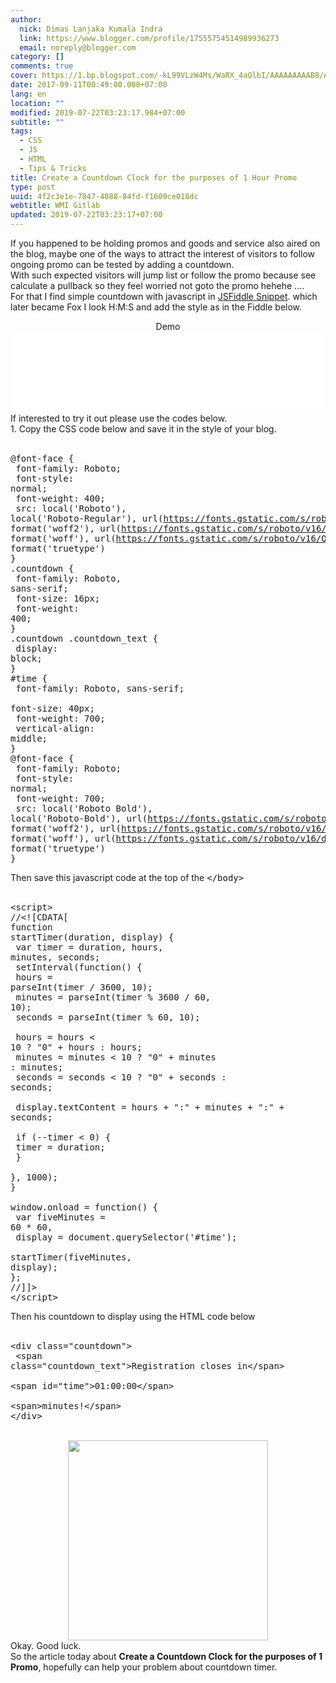 ```yaml
---
author:
  nick: Dimas Lanjaka Kumala Indra
  link: https://www.blogger.com/profile/17555754514989936273
  email: noreply@blogger.com
category: []
comments: true
cover: https://1.bp.blogspot.com/-kL99VLzW4Ms/WaRX_4aQlbI/AAAAAAAAAB8/ArrS1QtEfG84W6z8Fj_caMdA-_J9ycrwwCLcBGAs/s320/5bfe82185dce9a2a58dee19d3c102139--status-younique-presenter.jpg
date: 2017-09-11T00:49:00.000+07:00
lang: en
location: ""
modified: 2019-07-22T03:23:17.984+07:00
subtitle: ""
tags:
  - CSS
  - JS
  - HTML
  - Tips & Tricks
title: Create a Countdown Clock for the purposes of 1 Hour Promo
type: post
uuid: 4f2c3e1e-7847-4888-84fd-f1609ce018dc
webtitle: WMI Gitlab
updated: 2019-07-22T03:23:17+07:00
---
```


If you happened to be holding promos and goods and service also aired on     the blog, maybe one of the ways to attract the interest of visitors to     follow ongoing promo can be tested by adding a countdown.<br>With such expected visitors will jump list or follow the promo because see     calculate a pullback so they feel worried not goto the promo hehehe ....<br>For that I find simple countdown with javascript in  <a alt="jsfiddle" href="https://jsfiddle.net/dimaslanjaka/e0sjfjy6/" rel="noopener noreferer nofollow" target="_top" title="JSFiddle">JSFiddle Snippet</a>.  which later became Fox I look H:M:S and add the style as in the Fiddle     below. <br><center>Demo</center><script async="" src="//jsfiddle.net/dimaslanjaka/e0sjfjy6/embed/result/"></script><noscript><iframe width="100%" height="130" src="//jsfiddle.net/dimaslanjaka/e0sjfjy6/embedded/result/" allowfullscreen="allowfullscreen" frameborder="0" scrolling="no"></iframe></noscript><br>If interested to try it out please use the codes below.<br>1. Copy the CSS code below and save it in the style of your blog.<br><script async="" src="//jsfiddle.net/dimaslanjaka/e0sjfjy6/embed/css/dark/"></script> <br><pre>@font-face {<br>  font-family: Roboto;<br>  font-style: normal;<br>  font-weight: 400;<br>  src: local('Roboto'), local('Roboto-Regular'), url(https://fonts.gstatic.com/s/roboto/v16/CWB0XYA8bzo0kSThX0UTuA.woff2) format('woff2'), url(https://fonts.gstatic.com/s/roboto/v16/2UX7WLTfW3W8TclTUvlFyQ.woff) format('woff'), url(https://fonts.gstatic.com/s/roboto/v16/QHD8zigcbDB8aPfIoaupKOvvDin1pK8aKteLpeZ5c0A.ttf) format('truetype')<br>}<br>.countdown {<br>  font-family: Roboto, sans-serif;<br>  font-size: 16px;<br>  font-weight: 400;<br>}<br>.countdown .countdown_text {<br>  display: block;<br>}<br>#time {<br>  font-family: Roboto, sans-serif;<br>  font-size: 40px;<br>  font-weight: 700;<br>  vertical-align: middle;<br>}<br>@font-face {<br>  font-family: Roboto;<br>  font-style: normal;<br>  font-weight: 700;<br>  src: local('Roboto Bold'), local('Roboto-Bold'), url(https://fonts.gstatic.com/s/roboto/v16/d-6IYplOFocCacKzxwXSOFtXRa8TVwTICgirnJhmVJw.woff2) format('woff2'), url(https://fonts.gstatic.com/s/roboto/v16/d-6IYplOFocCacKzxwXSOD8E0i7KZn-EPnyo3HZu7kw.woff) format('woff'), url(https://fonts.gstatic.com/s/roboto/v16/d-6IYplOFocCacKzxwXSOCZ2oysoEQEeKwjgmXLRnTc.ttf) format('truetype')<br>}<br></pre>Then save this javascript code at the top of the <kbd>&lt;/body&gt;</kbd><br><script async="" src="//jsfiddle.net/dimaslanjaka/e0sjfjy6/embed/js/dark/"></script> <br><pre>&lt;script&gt;<br>//&lt;![CDATA[<br>function startTimer(duration, display) {<br>  var timer = duration, hours, minutes, seconds;<br>  setInterval(function() {<br>    hours = parseInt(timer / 3600, 10);<br>    minutes = parseInt(timer % 3600 / 60, 10);<br>    seconds = parseInt(timer % 60, 10);<br><br>    hours = hours &lt; 10 ? "0" + hours : hours;<br>    minutes = minutes &lt; 10 ? "0" + minutes : minutes;<br>    seconds = seconds &lt; 10 ? "0" + seconds : seconds;<br><br>    display.textContent = hours + ":" + minutes + ":" + seconds;<br><br>    if (--timer &lt; 0) {<br>      timer = duration;<br>    }<br>  }, 1000);<br>}<br><br>window.onload = function() {<br>  var fiveMinutes = 60 * 60,<br>    display = document.querySelector('#time');<br>  startTimer(fiveMinutes, display);<br>};<br>//]]&gt;<br>&lt;/script&gt;<br></pre>Then his countdown to display using the HTML code below <br><script async="" src="//jsfiddle.net/dimaslanjaka/e0sjfjy6/embed/html/dark/"></script> <br><pre>&lt;div class="countdown"&gt;<br>  &lt;span class="countdown_text"&gt;Registration closes in&lt;/span&gt;<br>  &lt;span id="time"&gt;01:00:00&lt;/span&gt;<br>  &lt;span&gt;minutes!&lt;/span&gt;<br>&lt;/div&gt;<br></pre><br><div class="separator" style="clear: both; text-align: center;"><a href="https://1.bp.blogspot.com/-kL99VLzW4Ms/WaRX_4aQlbI/AAAAAAAAAB8/ArrS1QtEfG84W6z8Fj_caMdA-_J9ycrwwCLcBGAs/s1600/5bfe82185dce9a2a58dee19d3c102139--status-younique-presenter.jpg" imageanchor="1" style="margin-left: 1em; margin-right: 1em;" rel="noopener noreferer nofollow"><img border="0" data-original-height="236" data-original-width="236" height="320" src="https://1.bp.blogspot.com/-kL99VLzW4Ms/WaRX_4aQlbI/AAAAAAAAAB8/ArrS1QtEfG84W6z8Fj_caMdA-_J9ycrwwCLcBGAs/s320/5bfe82185dce9a2a58dee19d3c102139--status-younique-presenter.jpg" width="320"></a></div>Okay. Good luck.  <br>So the article today about <b>Create a Countdown Clock for the purposes of 1 Promo</b>, hopefully can help your problem about countdown timer.<script>document.querySelectorAll("pre,code");
  pretext.forEach(function (el) {
    el.classList.toggle("notranslate", true);
  });</script><script>document.querySelectorAll("pre,code");
  pretext.forEach(function (el) {
    el.classList.toggle("notranslate", true);
  });</script>